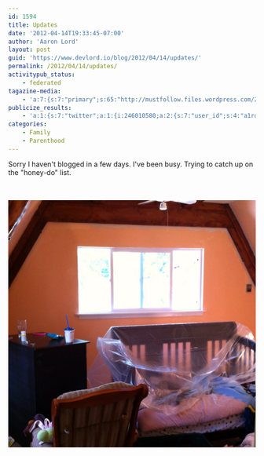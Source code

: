 ```yaml
---
id: 1594
title: Updates
date: '2012-04-14T19:33:45-07:00'
author: 'Aaron Lord'
layout: post
guid: 'https://www.devlord.io/blog/2012/04/14/updates/'
permalink: /2012/04/14/updates/
activitypub_status:
    - federated
tagazine-media:
    - 'a:7:{s:7:"primary";s:65:"http://mustfollow.files.wordpress.com/2012/04/20120414-203328.jpg";s:6:"images";a:1:{s:65:"http://mustfollow.files.wordpress.com/2012/04/20120414-203328.jpg";a:6:{s:8:"file_url";s:65:"http://mustfollow.files.wordpress.com/2012/04/20120414-203328.jpg";s:5:"width";s:4:"1536";s:6:"height";s:4:"1536";s:4:"type";s:5:"image";s:4:"area";s:7:"2359296";s:9:"file_path";s:0:"";}}s:6:"videos";a:0:{}s:11:"image_count";s:1:"1";s:6:"author";s:8:"28099389";s:7:"blog_id";s:8:"28571045";s:9:"mod_stamp";s:19:"2012-04-15 03:33:46";}'
publicize_results:
    - 'a:1:{s:7:"twitter";a:1:{i:246010580;a:2:{s:7:"user_id";s:4:"a1rd";s:7:"post_id";s:18:"191368700463550464";}}}'
categories:
    - Family
    - Parenthood
---
```


Sorry I haven't blogged in a few days. I've been busy. Trying to catch up on the "honey-do" list.

<br /><br /><a href="/wp-content/uploads/2012/04/20120414-203328.jpg"><img src="/wp-content/uploads/2012/04/20120414-203328.jpg" alt="20120414-203328.jpg" class="alignnone size-full" /></a>